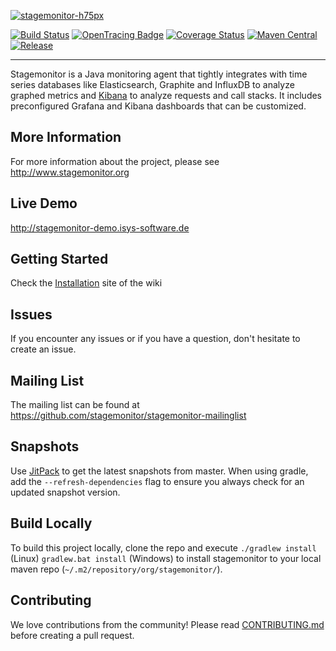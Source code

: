 [![stagemonitor-h75px](https://cloud.githubusercontent.com/assets/2163464/3024619/70ed9cd0-dffb-11e3-9251-083e62d97f0d.png)](http://www.stagemonitor.org)

[![Build Status](https://travis-ci.org/stagemonitor/stagemonitor.svg?branch=master)](https://travis-ci.org/stagemonitor/stagemonitor)
[![OpenTracing Badge](https://img.shields.io/badge/OpenTracing-enabled-blue.svg)](http://opentracing.io)
[![Coverage Status](https://coveralls.io/repos/stagemonitor/stagemonitor/badge.svg?branch=master&service=github)](https://coveralls.io/github/stagemonitor/stagemonitor?branch=master)
[![Maven Central](https://maven-badges.herokuapp.com/maven-central/org.stagemonitor/stagemonitor-web-servlet/badge.svg)](https://maven-badges.herokuapp.com/maven-central/org.stagemonitor/stagemonitor-web-servlet)
[![Release](https://jitpack.io/v/stagemonitor/stagemonitor.svg)](https://jitpack.io/#com.github.stagemonitor.stagemonitor/stagemonitor-web-servlet)


---

Stagemonitor is a Java monitoring agent that tightly integrates with time series databases like Elasticsearch, Graphite and InfluxDB to analyze graphed metrics and [Kibana](http://www.elasticsearch.org/overview/kibana/) to analyze requests and call stacks. It includes preconfigured Grafana and Kibana dashboards that can be customized.

## More Information
For more information about the project, please see http://www.stagemonitor.org

## Live Demo
http://stagemonitor-demo.isys-software.de

## Getting Started
Check the [Installation](https://github.com/stagemonitor/stagemonitor/wiki/Installation) site of the wiki

## Issues
If you encounter any issues or if you have a question, don't hesitate to create an issue.

## Mailing List
The mailing list can be found at https://github.com/stagemonitor/stagemonitor-mailinglist

## Snapshots
Use [JitPack](https://jitpack.io/#com.github.stagemonitor.stagemonitor/stagemonitor-web-servlet/master-SNAPSHOT) to get the latest snapshots from master. When using gradle, add the `--refresh-dependencies` flag to ensure you always check for an updated snapshot version.

## Build Locally
To build this project locally, clone the repo and execute `./gradlew install` (Linux) `gradlew.bat install` (Windows) to install stagemonitor to your local maven repo (`~/.m2/repository/org/stagemonitor/`).

## Contributing
We love contributions from the community! Please read [CONTRIBUTING.md](CONTRIBUTING.md) before creating a pull request.
